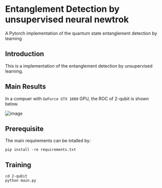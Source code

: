 # Entanglement Detection by unsupervised neural newtrok

A Pytorch implementation of the quantum state entanglement detection by learning

## Introduction

This is a implementation of the entanglement detection by unsupervised learning. 

## Main Results

In a compuer with `GeForce GTX 1080` GPU, the ROC of 2-qubit is shown below.

![image](https://github.com/ewellchen/Entanglement_detection/tree/master/image)
## Prerequisite

The main requirements can be intalled by:

```
pip install -re requirements.txt
```

## Training

```
cd 2-qubit
python main.py
```

